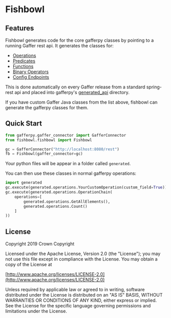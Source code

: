 # Fishbowl

## Features
Fishbowl generates code for the core gafferpy classes by pointing to a running Gaffer rest api.
It generates the classes for:

- [Operations](../gafferpy/generated_api/operations.py)
- [Predicates](../gafferpy/generated_api/predicates.py)
- [Functions](../gafferpy/generated_api/functions.py)
- [Binary Operators](../gafferpy/generated_api/binary_operators.py)
- [Config Endpoints](../gafferpy/generated_api/config.py)

This is done automatically on every Gaffer release from a standard spring-rest api and placed into gafferpy's [generated_api](../gafferpy/generated_api) directory.

If you have custom Gaffer Java classes from the list above, fishbowl can generate the gafferpy classes for them.

## Quick Start

```python
from gafferpy.gaffer_connector import GafferConnector
from fishbowl.fishbowl import Fishbowl

gc = GafferConnector("http://localhost:8080/rest")
fb = Fishbowl(gaffer_connector=gc)
```
Your python files will be appear in a folder called `generated`.

You can then use these classes in normal gafferpy operations:
```python
import generated
gc.execute(generated.operations.YourCustomOperation(custom_field=True))
gc.execute(generated.operations.OperationChain(
    operations=[
        generated.operations.GetAllElements(), 
        generated.operations.Count()
    ]
))
```

## License

Copyright 2019 Crown Copyright

Licensed under the Apache License, Version 2.0 \(the "License"\); you may not use this file except in compliance with the License. You may obtain a copy of the License at

[http://www.apache.org/licenses/LICENSE-2.0](http://www.apache.org/licenses/LICENSE-2.0)

Unless required by applicable law or agreed to in writing, software distributed under the License is distributed on an "AS IS" BASIS, WITHOUT WARRANTIES OR CONDITIONS OF ANY KIND, either express or implied. See the License for the specific language governing permissions and limitations under the License.
